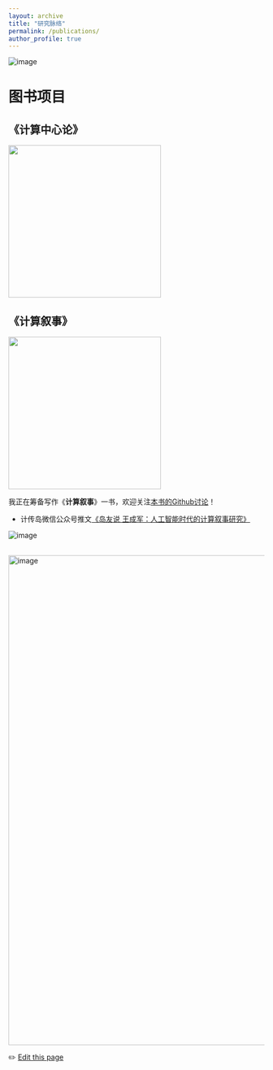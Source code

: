 ```yaml
---
layout: archive
title: "研究脉络"
permalink: /publications/
author_profile: true
---
```




![image](https://github.com/chengjun/zh/assets/543384/4319634c-582e-4bf2-92b0-ea156e4f0828)


# 图书项目

## 《计算中心论》
<img src="https://github.com/user-attachments/assets/0c861132-66be-412b-b7c4-4abb548fdbdc" align = "middle" width = "300px">


## 《计算叙事》
<img src="https://user-images.githubusercontent.com/543384/195964017-43b9085d-2f13-4f89-9025-61faa1717c70.png" align = "middle" width = "300px">


我正在筹备写作《**计算叙事**》一书，欢迎关注[本书的Github讨论](https://github.com/chengjun/storybook/discussions)！
- 计传岛微信公众号推文[《岛友说 王成军：人工智能时代的计算叙事研究》](https://mp.weixin.qq.com/s/YRXD0TQVJKyNeYN9rbUpmg)


![image](https://github.com/chengjun/zh/assets/543384/56e00c04-d23a-409e-91b7-ee3f4cb75764)



<br>


<img width="964" alt="image" src="https://github.com/chengjun/zh/assets/543384/6efa85e2-8413-44fe-915b-0b0045c3960f">

✏️ [Edit this page](https://github.com/{{site.repository}}edit/gh-pages/_pages/publications.md)

